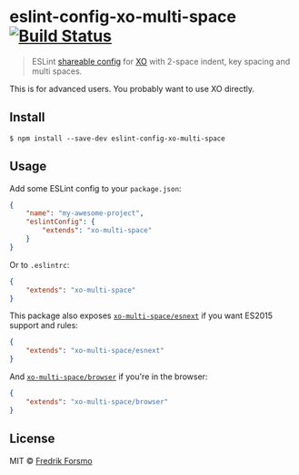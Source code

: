 # eslint-config-xo-multi-space [![Build Status](https://travis-ci.org/frozzare/eslint-config-xo-multi-space.svg?branch=master)](https://travis-ci.org/frozzare/eslint-config-xo-multi-space)

> ESLint [shareable config](http://eslint.org/docs/developer-guide/shareable-configs.html) for [XO](https://github.com/sindresorhus/xo) with 2-space indent, key spacing and multi spaces.

This is for advanced users. You probably want to use XO directly.

## Install

```
$ npm install --save-dev eslint-config-xo-multi-space
```

## Usage

Add some ESLint config to your `package.json`:

```json
{
	"name": "my-awesome-project",
	"eslintConfig": {
		"extends": "xo-multi-space"
	}
}
```

Or to `.eslintrc`:

```json
{
	"extends": "xo-multi-space"
}
```

This package also exposes [`xo-multi-space/esnext`](esnext.js) if you want ES2015 support and rules:

```json
{
	"extends": "xo-multi-space/esnext"
}
```

And [`xo-multi-space/browser`](browser.js) if you're in the browser:

```json
{
	"extends": "xo-multi-space/browser"
}
```

## License

MIT © [Fredrik Forsmo](http://forsmo.me)
